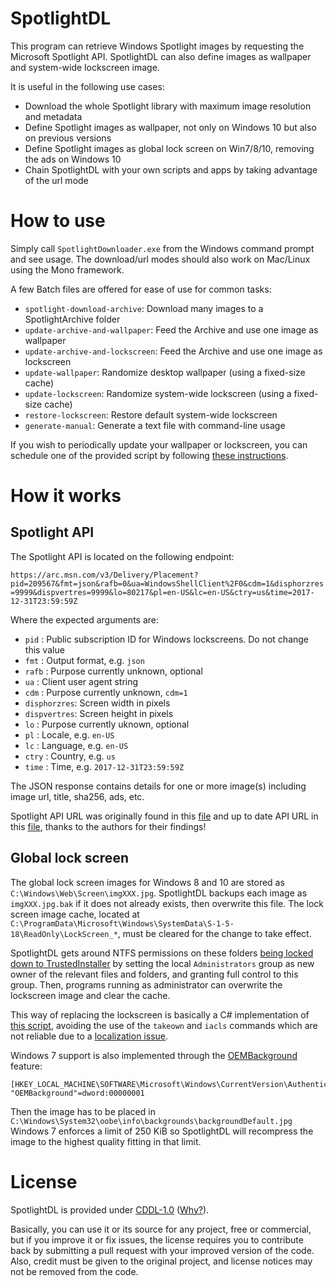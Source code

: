 ﻿# SpotlightDL

This program can retrieve Windows Spotlight images by requesting the Microsoft Spotlight API.
SpotlightDL can also define images as wallpaper and system-wide lockscreen image.

It is useful in the following use cases:
 - Download the whole Spotlight library with maximum image resolution and metadata
 - Define Spotlight images as wallpaper, not only on Windows 10 but also on previous versions
 - Define Spotlight images as global lock screen on Win7/8/10, removing the ads on Windows 10
 - Chain SpotlightDL with your own scripts and apps by taking advantage of the url mode

# How to use

Simply call `SpotlightDownloader.exe` from the Windows command prompt and see usage.
The download/url modes should also work on Mac/Linux using the Mono framework.

A few Batch files are offered for ease of use for common tasks:

 - `spotlight-download-archive`: Download many images to a SpotlightArchive folder
 - `update-archive-and-wallpaper`: Feed the Archive and use one image as wallpaper
 - `update-archive-and-lockscreen`: Feed the Archive and use one image as lockscreen
 - `update-wallpaper`: Randomize desktop wallpaper (using a fixed-size cache)
 - `update-lockscreen`: Randomize system-wide lockscreen (using a fixed-size cache)
 - `restore-lockscreen`: Restore default system-wide lockscreen
 - `generate-manual`: Generate a text file with command-line usage

If you wish to periodically update your wallpaper or lockscreen,
you can schedule one of the provided script by following [these instructions](README-En.txt).

# How it works

## Spotlight API

The Spotlight API is located on the following endpoint:

`https://arc.msn.com/v3/Delivery/Placement?pid=209567&fmt=json&rafb=0&ua=WindowsShellClient%2F0&cdm=1&disphorzres=9999&dispvertres=9999&lo=80217&pl=en-US&lc=en-US&ctry=us&time=2017-12-31T23:59:59Z`

Where the expected arguments are:
 - `pid` : Public subscription ID for Windows lockscreens. Do not change this value
 - `fmt` : Output format, e.g. `json`
 - `rafb` : Purpose currently unknown, optional
 - `ua` : Client user agent string
 - `cdm` : Purpose currently unknown, `cdm=1`
 - `disphorzres`: Screen width in pixels
 - `dispvertres`: Screen height in pixels
 - `lo` : Purpose currently uknown, optional
 - `pl` : Locale, e.g. `en-US`
 - `lc` : Language, e.g. `en-US`
 - `ctry` : Country, e.g. `us`
 - `time` : Time, e.g. `2017-12-31T23:59:59Z`

The JSON response contains details for one or more image(s) including image url, title, sha256, ads, etc.

Spotlight API URL was originally found in this [file](https://github.com/KoalaBR/spotlight/blob/3164a43684dcadb751ce9a38db59f29453acf2fe/spotlightprovider.cpp#L17) and up to date API URL in this [file](https://github.com/Biswa96/WinLight/blob/master/Developers.md), thanks to the authors for their findings!

## Global lock screen

The global lock screen images for Windows 8 and 10 are stored as `C:\Windows\Web\Screen\imgXXX.jpg`.
SpotlightDL backups each image as `imgXXX.jpg.bak` if it does not already exists, then overwrite this file.
The lock screen image cache, located at `C:\ProgramData\Microsoft\Windows\SystemData\S-1-5-18\ReadOnly\LockScreen_*`, must be cleared for the change to take effect.

SpotlightDL gets around NTFS permissions on these folders [being locked down to TrustedInstaller](https://helpdeskgeek.com/windows-7/windows-7-how-to-delete-files-protected-by-trustedinstaller/)
by setting the local `Administrators` group as new owner of the relevant files and folders, and granting full control to this group.
Then, programs running as administrator can overwrite the lockscreen image and clear the cache.

This way of replacing the lockscreen is basically a C# implementation of [this script](https://www.reddit.com/r/PowerShell/comments/5fglby/powershell_to_set_windows_10_lockscreen/daoepvj/),
avoiding the use of the `takeown` and `iacls` commands which are not reliable due to a [localization issue](http://community.idera.com/powershell/ask_the_experts/f/powershell_for_windows-12/10227/trying-to-make-a-takeown-exe-cmdlet-but-locales-is-causing-a-problem).

Windows 7 support is also implemented through the [OEMBackground](https://www.askvg.com/windows-7-supports-login-screen-customization-without-3rd-party-software-how-to-instructions-inside/) feature:

````
[HKEY_LOCAL_MACHINE\SOFTWARE\Microsoft\Windows\CurrentVersion\Authentication\LogonUI\Background]
"OEMBackground"=dword:00000001
````

Then the image has to be placed in `C:\Windows\System32\oobe\info\backgrounds\backgroundDefault.jpg`
Windows 7 enforces a limit of 250 KiB so SpotlightDL will recompress the image to the highest quality fitting in that limit.

# License

SpotlightDL is provided under [CDDL-1.0](http://opensource.org/licenses/CDDL-1.0) ([Why?](http://qstuff.blogspot.fr/2007/04/why-cddl.html)).

Basically, you can use it or its source for any project, free or commercial, but if you improve it or fix issues,
the license requires you to contribute back by submitting a pull request with your improved version of the code.
Also, credit must be given to the original project, and license notices may not be removed from the code.
